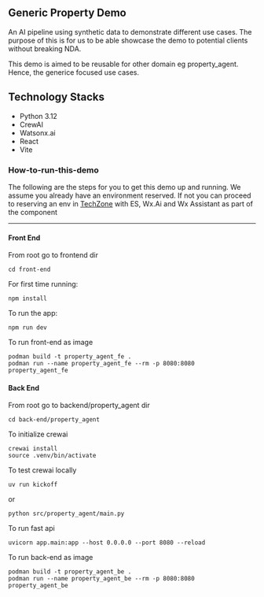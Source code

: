 ## Generic Property Demo
An AI pipeline using synthetic data to demonstrate different use cases. The purpose of this is for us to be able showcase the demo to potential clients without breaking NDA.

This demo is aimed to be reusable for other domain eg property_agent. Hence, the generice focused use cases.

## Technology Stacks
* Python 3.12
* CrewAI
* Watsonx.ai
* React
* Vite


### How-to-run-this-demo
The following are the steps for you to get this demo up and running. We assume you already have an environment reserved. If not you can proceed to reserving an env in [TechZone](https://techzone.ibm.com/collection/technology-patterns/journey-ai-assistants) with ES, Wx.Ai and Wx Assistant as part of the component

-----------------------------
  
#### Front End  
  
From root go to frontend dir
```
cd front-end
```
For first time running:
```
npm install
```
  
To run the app:
```
npm run dev
```

To run front-end as image
```
podman build -t property_agent_fe .
podman run --name property_agent_fe --rm -p 8080:8080 property_agent_fe
```

#### Back End
  
From root go to backend/property_agent dir
```
cd back-end/property_agent
```

To initialize crewai
```
crewai install
source .venv/bin/activate
```
  
To test crewai locally
```
uv run kickoff
```
or 
```
python src/property_agent/main.py
```

To run fast api
```
uvicorn app.main:app --host 0.0.0.0 --port 8080 --reload
```

To run back-end as image
```
podman build -t property_agent_be .
podman run --name property_agent_be --rm -p 8080:8080 property_agent_be
```